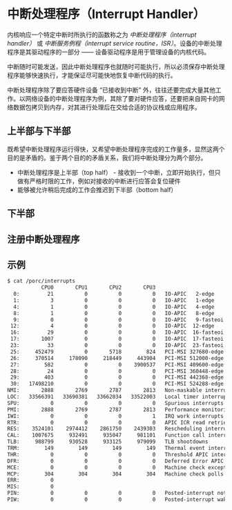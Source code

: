 # 中断处理程序（Interrupt Handler）

内核响应一个特定中断时所执行的函数称之为 _中断处理程序（interrupt handler）_ 或 _中断服务例程（interrupt service routine，ISR）_。设备的中断处理程序是其驱动程序的一部分 —— 设备驱动程序是用于管理设备的内核代码。

中断随时可能发送，因此中断处理程序也就随时可能执行，所以必须保存中断处理程序能够快速执行，才能保证尽可能快地恢复中断代码的执行。

中断处理程序除了要应答硬件设备 “已接收到中断” 外，往往还要完成大量其他工作。以网络设备的中断处理程序为例，其除了要对硬件应答，还要把来自网卡的网络数据包拷贝到内存，对其进行处理后在交给合适的协议栈或应用程序。

## 上半部与下半部

既希望中断处理程序运行得快，又希望中断处理程序完成的工作量多，显然这两个目的是矛盾的。鉴于两个目的的矛盾关系，我们将中断处理分为两个部分。

* 中断处理程序是上半部（top half） - 接收到一个中断，立即开始执行，但只做有严格时限的工作，例如对接收的中断进行应答会复位硬件
* 能够被允许稍后完成的工作会推迟到下半部（bottom half）

## 下半部

## 注册中断处理程序




## 示例

```sh
$ cat /porc/interrupts
           CPU0       CPU1       CPU2       CPU3
  0:         21          0          0          0   IO-APIC   2-edge      timer
  1:          3          0          0          0   IO-APIC   1-edge      i8042
  4:          1          0          0          0   IO-APIC   4-edge
  8:          1          0          0          0   IO-APIC   8-edge      rtc0
  9:          0          0          0          0   IO-APIC   9-fasteoi   acpi
 12:          4          0          0          0   IO-APIC  12-edge      i8042
 16:         29          0          0          0   IO-APIC  16-fasteoi   ehci_hcd:usb1
 17:       1007          0          0          0   IO-APIC  17-fasteoi   snd_hda_intel
 23:         33          0          0          0   IO-APIC  23-fasteoi   ehci_hcd:usb2
 25:     452479          0       5718        824   PCI-MSI 327680-edge      xhci_hcd
 26:     370514     178090     218449     443904   PCI-MSI 512000-edge      0000:00:1f.2
 27:        582          0          0    3900537   PCI-MSI 409600-edge      eth1
 28:         24          0          0          0   PCI-MSI 360448-edge      mei_me
 29:        403          0          0          0   PCI-MSI 442368-edge      snd_hda_intel
 30:   17498210          0          0          0   PCI-MSI 524288-edge      nvkm
NMI:       2888       2769       2787       2813   Non-maskable interrupts
LOC:   33566391   33690381   33662034   33522003   Local timer interrupts
SPU:          0          0          0          0   Spurious interrupts
PMI:       2888       2769       2787       2813   Performance monitoring interrupts
IWI:          0          0          0          1   IRQ work interrupts
RTR:          0          0          0          0   APIC ICR read retries
RES:    3524101    2974412    2861750    2439303   Rescheduling interrupts
CAL:    1007675     932491     935047     981101   Function call interrupts
TLB:     988799     930528     933125     979099   TLB shootdowns
TRM:        149        149        149        149   Thermal event interrupts
THR:          0          0          0          0   Threshold APIC interrupts
DFR:          0          0          0          0   Deferred Error APIC interrupts
MCE:          0          0          0          0   Machine check exceptions
MCP:        304        304        304        304   Machine check polls
ERR:          0
MIS:          0
PIN:          0          0          0          0   Posted-interrupt notification event
PIW:          0          0          0          0   Posted-interrupt wakeup event
```
